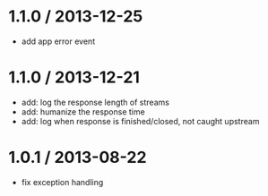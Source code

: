 
1.1.0 / 2013-12-25
==================

 * add app error event

1.1.0 / 2013-12-21
==================

 * add: log the response length of streams
 * add: humanize the response time
 * add: log when response is finished/closed, not caught upstream

1.0.1 / 2013-08-22 
==================

 * fix exception handling
